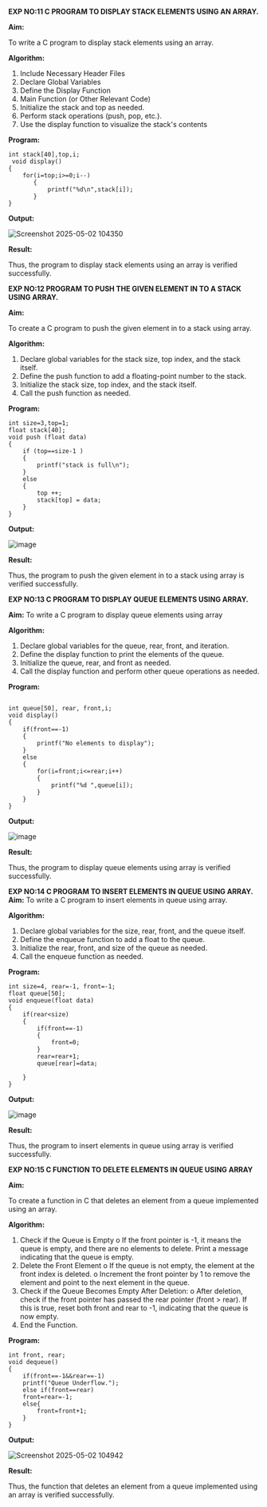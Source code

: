 **EXP NO:11 C PROGRAM TO DISPLAY STACK ELEMENTS USING AN ARRAY.**

**Aim:**

To write a C program to display stack elements using an array.

**Algorithm:**

1.	Include Necessary Header Files
2.	Declare Global Variables
3.	Define the Display Function
4.	Main Function (or Other Relevant Code)
5.	Initialize the stack and top as needed.
6.	Perform stack operations (push, pop, etc.).
7.	Use the display function to visualize the stack's contents
 
**Program:**
```
int stack[40],top,i;
 void display()
{
    for(i=top;i>=0;i--)
       {
           printf("%d\n",stack[i]);
       }
}
```

**Output:**

![Screenshot 2025-05-02 104350](https://github.com/user-attachments/assets/9baf1978-c788-4c8c-b762-280c2760dd56)



**Result:**

Thus, the program to display stack elements using an array is verified successfully.
 

**EXP NO:12  PROGRAM TO PUSH THE GIVEN ELEMENT IN TO A STACK USING ARRAY.**


**Aim:**

To create a C program to push the given element in to a stack using array.

**Algorithm:**

1.	Declare global variables for the stack size, top index, and the stack itself.
2.	Define the push function to add a floating-point number to the stack.
3.	Initialize the stack size, top index, and the stack itself.
4.	Call the push function as needed.
 
**Program:**


```
int size=3,top=1;
float stack[40];
void push (float data)
{
    if (top==size-1 )
    {
        printf("stack is full\n");      
    }
    else
    {
        top ++;
        stack[top] = data;
    }
}
```



**Output:**

![image](https://github.com/user-attachments/assets/133a5f5a-f5b3-4b46-9e0f-146bc2575234)




**Result:**

Thus, the program to push the given element in to a stack using array is verified successfully.


**EXP NO:13 C PROGRAM TO DISPLAY QUEUE ELEMENTS USING ARRAY.**


**Aim:**
To write a C program to display queue elements using array

**Algorithm:**
1.	Declare global variables for the queue, rear, front, and iteration.
2.	Define the display function to print the elements of the queue.
3.	Initialize the queue, rear, and front as needed.
4.	Call the display function and perform other queue operations as needed.
 
**Program:**

```

int queue[50], rear, front,i;
void display()
{
    if(front==-1)
    {
        printf("No elements to display");     
    }
    else
    {
        for(i=front;i<=rear;i++)
        {
            printf("%d ",queue[i]);    
        }  
    }
}

```

**Output:**

![image](https://github.com/user-attachments/assets/844234ab-a8a4-4da7-bc4f-cda86c393b97)



**Result:**

Thus, the program to display queue elements using array is verified successfully.


 
**EXP NO:14 C PROGRAM TO INSERT ELEMENTS IN QUEUE USING ARRAY.**
**Aim:**
To write a C program to insert elements in queue using array.

**Algorithm:**

1.	Declare global variables for the size, rear, front, and the queue itself.
2.	Define the enqueue function to add a float to the queue.
3.	Initialize the rear, front, and size of the queue as needed.
4.	Call the enqueue function as needed.

**Program:**

```
int size=4, rear=-1, front=-1; 
float queue[50];
void enqueue(float data)
{
    if(rear<size)
    {
        if(front==-1)
        {
            front=0;
        }
        rear=rear+1;
        queue[rear]=data;
        
    }
}
```

**Output:**

![image](https://github.com/user-attachments/assets/b6cf7861-a13f-4376-b863-f10db685070c)

**Result:**

Thus, the program to insert elements in queue using array is verified successfully.



 
**EXP NO:15 C FUNCTION TO DELETE ELEMENTS IN QUEUE USING ARRAY**



**Aim:**

To create a function in C that deletes an element from a queue implemented using an array.

**Algorithm:**

1.	Check if the Queue is Empty
o	If the front pointer is -1, it means the queue is empty, and there are no elements to delete. Print a message indicating that the queue is empty.
2.	Delete the Front Element
o	If the queue is not empty, the element at the front index is deleted.
o	Increment the front pointer by 1 to remove the element and point to the next element in the queue.
3.	Check if the Queue Becomes Empty After Deletion:
o	After deletion, check if the front pointer has passed the rear pointer (front > rear). If this is true, reset both front and rear to -1, indicating that the queue is now empty.
4.	End the Function.



**Program:**

```
int front, rear;
void dequeue()
{
    if(front==-1&&rear==-1)
    printf("Queue Underflow.");
    else if(front==rear)
    front=rear=-1;
    else{
        front=front+1;
    }
}
```

**Output:**

![Screenshot 2025-05-02 104942](https://github.com/user-attachments/assets/df24a8fc-13c3-4767-b2e6-ed60103dc4b4)



**Result:**

Thus, the function that deletes an element from a queue implemented using an array is verified successfully.

